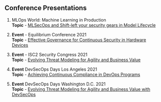 ## Conference Presentations

1. MLOps World: Machine Learning in Production\
**Topic** - [MLSecOps and Shift-left your security gears in Model Lifecycle](https://www.youtube.com/watch?v=zWJdvjJIO2w&list=PLlcxuf1qTrwCUs2DIeVjaxZ_FgvwuGOJb&index=18&t=188s)

2. **Event** - Equilibrium Conference 2021\
**Topic** - [Effective Governance for Continuous Security in Hardware Devices](https://resources.securitycompass.com/equilibrium/effective-governance-for-continuous-security-in-hardware-devices)

3. **Event** - ISC2 Security Congress 2021\
**Topic** - [Evolving Threat Modeling for Agility and Business Value](https://events.isc2.org/isc/sessions/1107/view)

4. **Event** DevSecOps Days Los Angeles 2021\
**Topic** - [Achieving Continuous Compliance in DevOps Programs](https://www.youtube.com/watch?v=JXwclr0P1X8)

5. **Event** DevSecOps Days Washington D.C. 2021\
**Topic** - [Evolving Threat Modeling for Agility and Business Value with DevSecOps](https://www.youtube.com/watch?v=litL9R1F6iI)

